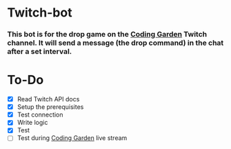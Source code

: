 # Twitch-bot

### This bot is for the drop game on the [Coding Garden](https://www.twitch.tv/codinggarden) Twitch channel. It will send a message (the drop command) in the chat after a set interval.

# To-Do

- [x] Read Twitch API docs
- [x] Setup the prerequisites
- [x] Test connection
- [x] Write logic
- [x] Test
- [ ] Test during [Coding Garden](https://www.twitch.tv/codinggarden) live stream
